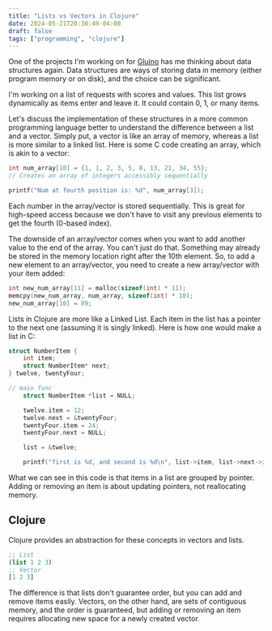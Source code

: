 ```yaml
---
title: "Lists vs Vectors in Clojure"
date: 2024-05-21T20:30:49-04:00
draft: false
tags: ["programming", "clojure"]
---
```


One of the projects I'm working on for [Gluino](https://gluino.io) has me thinking about data structures again. Data structures are ways of storing data in memory (either program memory or on disk), and the choice can be significant.

I'm working on a list of requests with scores and values. This list grows dynamically as items enter and leave it. It could contain 0, 1, or many items.

Let's discuss the implementation of these structures in a more common programming language better to understand the difference between a list and a vector. Simply put, a vector is like an array of memory, whereas a list is more similar to a linked list. Here is some C code creating an array, which is akin to a vector:

```c
int num_array[10] = {1, 1, 2, 3, 5, 8, 13, 21, 34, 55};
// Creates an array of integers accessibly sequentially

printf("Num at fourth position is: %d", num_array[3]);
```

Each number in the array/vector is stored sequentially. This is great for high-speed access because we don't have to visit any previous elements to get the fourth (0-based index).

The downside of an array/vector comes when you want to add another value to the end of the array. You can't just do that. Something may already be stored in the memory location right after the 10th element. So, to add a new element to an array/vector, you need to create a new array/vector with your item added:

```c
int new_num_array[11] = malloc(sizeof(int) * 11);
memcpy(new_num_array, num_array, sizeof(int) * 10);
new_num_array[10] = 89;
```

Lists in Clojure are more like a Linked List. Each item in the list has a pointer to the next one (assuming it is singly linked). Here is how one would make a list in C:

```c
struct NumberItem {
    int item;
    struct NumberItem* next;
} twelve, twentyFour;

// main func
    struct NumberItem *list = NULL;

    twelve.item = 12;
    twelve.next = &twentyFour;
    twentyFour.item = 24;
    twentyFour.next = NULL;

    list = &twelve;

    printf("first is %d, and second is %d\n", list->item, list->next->item);

```

What we can see in this code is that items in a list are grouped by pointer. Adding or removing an item is about updating pointers, not reallocating memory.

## Clojure

Clojure provides an abstraction for these concepts in vectors and lists.

```clojure
;; List
(list 1 2 3)
;; Vector
[1 2 3]
```

The difference is that lists don't guarantee order, but you can add and remove items easily. Vectors, on the other hand, are sets of contiguous memory, and the order is guaranteed, but adding or removing an item requires allocating new space for a newly created vector.
